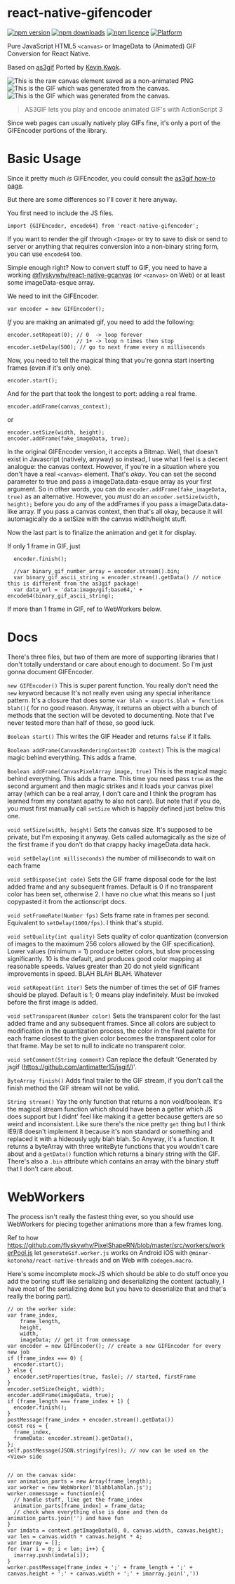 # react-native-gifencoder

[![npm version](http://img.shields.io/npm/v/react-native-gifencoder.svg?style=flat-square)](https://npmjs.org/package/react-native-gifencoder "View this project on npm")
[![npm downloads](http://img.shields.io/npm/dm/react-native-gifencoder.svg?style=flat-square)](https://npmjs.org/package/react-native-gifencoder "View this project on npm")
[![npm licence](http://img.shields.io/npm/l/react-native-gifencoder.svg?style=flat-square)](https://npmjs.org/package/react-native-gifencoder "View this project on npm")
[![Platform](https://img.shields.io/badge/platform-ios%20%7C%20android%20%7C%20web-989898.svg?style=flat-square)](https://npmjs.org/package/react-native-gifencoder "View this project on npm")

Pure JavaScript HTML5 `<canvas>` or ImageData to (Animated) GIF Conversion for React Native.

Based on [as3gif](http://code.google.com/p/as3gif/) Ported by [Kevin Kwok](http://antimatter15.com).

![This is the raw canvas element saved as a non-animated PNG](Demos/raw_canvas.png)
![This is the GIF which was generated from the canvas.](Demos/converted_animation.gif)
![This is the GIF which was generated from the canvas.](Demos/clock.gif)

> AS3GIF lets you play and encode animated GIF's with ActionScript 3

Since web pages can usually natively play GIFs fine, it's only a port of the GIFEncoder
portions of the library.

Basic Usage
============

Since it pretty much *is* GIFEncoder, you could consult the [as3gif how-to page](http://code.google.com/p/as3gif/wiki/How_to_use#The_GIFEncoder).

But there are some differences so I'll cover it here anyway.

You first need to include the JS files.

    import {GIFEncoder, encode64} from 'react-native-gifencoder';

If you want to render the gif through `<Image>` or try to save to disk or send to server or anything that requires
conversion into a non-binary string form, you can use `encode64` too.

Simple enough right? Now to convert stuff to GIF, you need to have a working [@flyskywhy/react-native-gcanvas](https://github.com/flyskywhy/react-native-gcanvas) (or `<canvas>` on Web) or at least some imageData-esque array.

We need to init the GIFEncoder.

    var encoder = new GIFEncoder();

*If* you are making an animated gif, you need to add the following:

    encoder.setRepeat(0); // 0  -> loop forever
                          // 1+ -> loop n times then stop
    encoder.setDelay(500); // go to next frame every n milliseconds

Now, you need to tell the magical thing that you're gonna start inserting frames (even if it's only one).

    encoder.start();

And for the part that took the longest to port: adding a real frame.

    encoder.addFrame(canvas_context);

or

    encoder.setSize(width, height);
    encoder.addFrame(fake_imageData, true);

In the original GIFEncoder version, it accepts a Bitmap. Well, that doesn't exist in Javascript (natively, anyway)
so instead, I use what I feel is a decent analogue: the canvas context. However, if you're in a situation
where you don't have a real `<canvas>` element. That's _okay_. You can set the second parameter to true and
pass a imageData.data-esque array as your first argument. So in other words, you can do `encoder.addFrame(fake_imageData, true)`
as an alternative. However, you _must_ do an `encoder.setSize(width, height);` before you do any of the addFrames if you
pass a imageData.data-like array. If you pass a canvas context, then that's all okay, because it will automagically do a
setSize with the canvas width/height stuff.

Now the last part is to finalize the animation and get it for display.

If only 1 frame in GIF, just

      encoder.finish();

      //var binary_gif_number_array = encoder.stream().bin;
      var binary_gif_ascii_string = encoder.stream().getData() // notice this is different from the as3gif package!
      var data_url = 'data:image/gif;base64,' + encode64(binary_gif_ascii_string);

If more than 1 frame in GIF, ref to WebWorkers below.

Docs
====

There's three files, but two of them are more of supporting libraries that I don't totally understand or care about enough
to document. So I'm just gonna document GIFEncoder.

`new GIFEncoder()` This is super parent function. You really don't need the `new` keyword because It's not really even using
any special inheritance pattern. It's a closure that does some `var blah = exports.blah = function blah(){` for no good reason.
Anyway, it returns an object with a bunch of methods that the section will be devoted to documenting. Note that I've never tested
more than half of these, so good luck.

`Boolean start()` This writes the GIF Header and returns `false` if it fails.

`Boolean addFrame(CanvasRenderingContext2D context)` This is the magical magic behind everything. This adds a frame.

`Boolean addFrame(CanvasPixelArray image, true)` This is the magical magic behind everything. This adds a frame. This time you need
pass `true` as the second argument and then magic strikes and it loads your canvas pixel array (which can be a real array, I don't
care and I think the program has learned from my constant apathy to also not care). But note that if you do, you must first manually call
`setSize` which is happily defined just below this one.

`void setSize(width, height)` Sets the canvas size. It's supposed to be private, but I'm exposing it anyway. Gets called automagically
as the size of the first frame if you don't do that crappy hacky imageData.data hack.

`void setDelay(int milliseconds)` the number of milliseconds to wait on each frame

`void setDispose(int code)` Sets the GIF frame disposal code for the last added frame and any
subsequent frames. Default is 0 if no transparent color has been set, otherwise 2. I have no clue what this means so I just copypasted
it from the actionscript docs.

`void setFrameRate(Number fps)` Sets frame rate in frames per second. Equivalent to `setDelay(1000/fps)`. I think that's stupid.

`void setQuality(int quality)` Sets quality of color quantization (conversion of images to the maximum 256 colors allowed by the
GIF specification). Lower values (minimum = 1) produce better colors, but slow processing significantly. 10 is the default, and produces
good color mapping at reasonable speeds. Values greater than 20 do not yield significant improvements in speed. BLAH BLAH BLAH. Whatever

`void setRepeat(int iter)` Sets the number of times the set of GIF frames should be played. Default is 1; 0 means play indefinitely.
Must be invoked before the first image is added.

`void setTransparent(Number color)` Sets the transparent color for the last added frame and any subsequent
frames. Since all colors are subject to modification in the quantization
process, the color in the final palette for each frame closest to the given
color becomes the transparent color for that frame. May be set to null to
indicate no transparent color.

`void setComment(String comment)` Can replace the default 'Generated by jsgif (https://github.com/antimatter15/jsgif/)'.

`ByteArray finish()` Adds final trailer to the GIF stream, if you don't call the finish method the GIF stream will not be valid.

`String stream()` Yay the only function that returns a non void/boolean. It's the magical stream function which should have been a getter which JS does
support but I didnt' feel like making it a getter because getters are so weird and inconsistent. Like sure there's the nice pretty `get` thing
but I think IE9/8 doesn't implement it because it's non standard or something and replaced it with a hideously ugly blah blah. So Anyway, it's a function.
It returns a byteArray with three writeByte functions that you wouldn't care about and a `getData()` function which returns a binary string with the GIF.
There's also a `.bin` attribute which contains an array with the binary stuff that I don't care about.


WebWorkers
============

The process isn't really the fastest thing ever, so you should
use WebWorkers for piecing together animations more than a few frames
long.

Ref to how <https://github.com/flyskywhy/PixelShapeRN/blob/master/src/workers/workerPool.js> let `generateGif.worker.js` works
on Android iOS with `@minar-kotonoha/react-native-threads` and on Web with `codegen.macro`.

Here's some incomplete mock-JS which
should be able to do stuff once you add the boring stuff like serializing
and deserializing the content (actually, I have most of the serializing done
but you have to deserialize that and that's really the boring part).

    // on the worker side:
    var frame_index,
        frame_length,
        height,
        width,
        imageData; // get it from onmessage
    var encoder = new GIFEncoder(); // create a new GIFEncoder for every new job
    if (frame_index === 0) {
      encoder.start();
    } else {
      encoder.setProperties(true, fasle); // started, firstFrame
    }
    encoder.setSize(height, width);
    encoder.addFrame(imageData, true);
    if (frame_length === frame_index + 1) {
      encoder.finish();
    }
    postMessage(frame_index + encoder.stream().getData())
    const res = {
      frame_index,
      frameData: encoder.stream().getData(),
    };
    self.postMessage(JSON.stringify(res)); // now can be used on the <View> side


    // on the canvas side:
    var animation_parts = new Array(frame_length);
    var worker = new WebWorker('blahblahblah.js');
    worker.onmessage = function(e){
      // handle stuff, like get the frame_index
      animation_parts[frame_index] = frame_data;
      // check when everything else is done and then do animation_parts.join('') and have fun
    }
    var imdata = context.getImageData(0, 0, canvas.width, canvas.height);
    var len = canvas.width * canvas.height * 4;
    var imarray = [];
    for (var i = 0; i < len; i++) {
      imarray.push(imdata[i]);
    }
    worker.postMessage(frame_index + ';' + frame_length + ';' + canvas.height + ';' + canvas.width + ';' + imarray.join(','))
